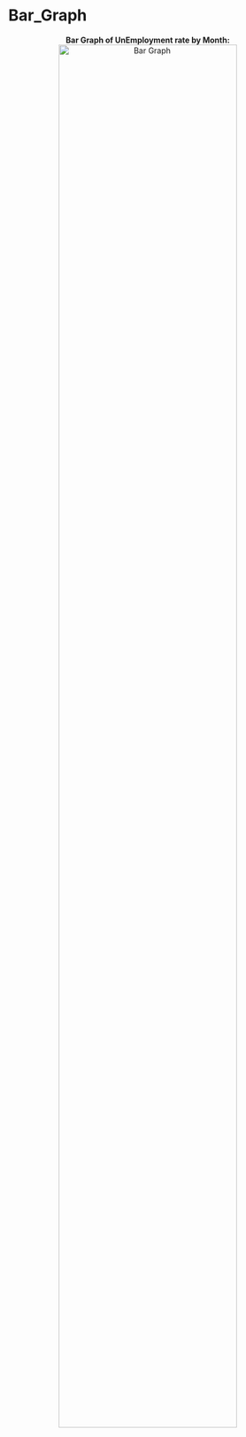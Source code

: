 # Bar_Graph

<p align="center">
<b>Bar Graph of UnEmployment rate by Month:</b> <br/>
<img src="https://i.postimg.cc/Mpfkgh4t/image.png" height="80%" width="80%" alt="Bar Graph"/>
<br />
